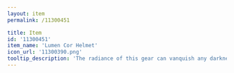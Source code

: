 ```yaml
---
layout: item
permalink: /11300451

title: Item
id: '11300451'
item_name: 'Lumen Cor Helmet'
icon_url: '11300390.png'
tooltip_description: 'The radiance of this gear can vanquish any darkness. Legend says it was left behind by beings of pure light.'
---
```

